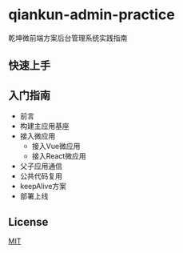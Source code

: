 # qiankun-admin-practice
乾坤微前端方案后台管理系统实践指南

## 快速上手

## 入门指南
* 前言
* 构建主应用基座
* 接入微应用
  * 接入Vue微应用
  * 接入React微应用
* 父子应用通信
* 公共代码复用
* keepAlive方案
* 部署上线
## License
[MIT](./LICENSE)



